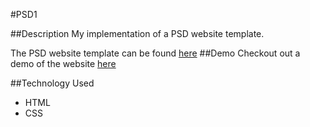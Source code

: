 #PSD1

##Description
My implementation of a PSD website template.

The PSD website template can be found [here](http://morepsd.com/2015/10/free-psd-web-template-kaan/)
##Demo
Checkout out a demo of the website [here](http://jrasay89.github.io/PSDImplementations/PSD1/)

##Technology Used

* HTML
* CSS